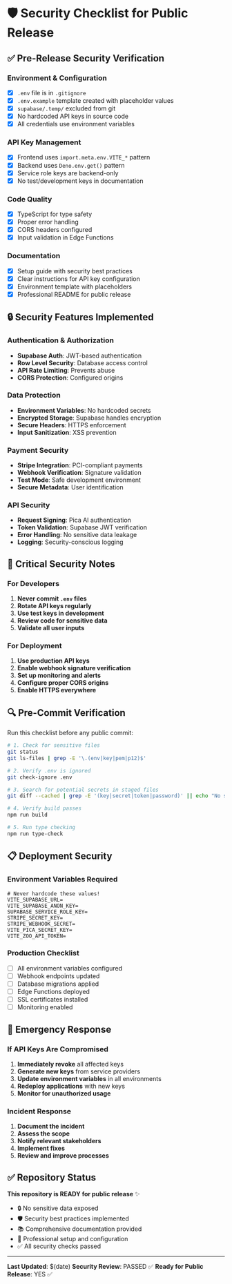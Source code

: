 # 🛡️ Security Checklist for Public Release

## ✅ Pre-Release Security Verification

### Environment & Configuration
- [x] `.env` file is in `.gitignore` 
- [x] `.env.example` template created with placeholder values
- [x] `supabase/.temp/` excluded from git
- [x] No hardcoded API keys in source code
- [x] All credentials use environment variables

### API Key Management
- [x] Frontend uses `import.meta.env.VITE_*` pattern
- [x] Backend uses `Deno.env.get()` pattern
- [x] Service role keys are backend-only
- [x] No test/development keys in documentation

### Code Quality
- [x] TypeScript for type safety
- [x] Proper error handling
- [x] CORS headers configured
- [x] Input validation in Edge Functions

### Documentation
- [x] Setup guide with security best practices
- [x] Clear instructions for API key configuration
- [x] Environment template with placeholders
- [x] Professional README for public release

## 🔒 Security Features Implemented

### Authentication & Authorization
- **Supabase Auth**: JWT-based authentication
- **Row Level Security**: Database access control
- **API Rate Limiting**: Prevents abuse
- **CORS Protection**: Configured origins

### Data Protection
- **Environment Variables**: No hardcoded secrets
- **Encrypted Storage**: Supabase handles encryption
- **Secure Headers**: HTTPS enforcement
- **Input Sanitization**: XSS prevention

### Payment Security
- **Stripe Integration**: PCI-compliant payments
- **Webhook Verification**: Signature validation
- **Test Mode**: Safe development environment
- **Secure Metadata**: User identification

### API Security
- **Request Signing**: Pica AI authentication
- **Token Validation**: Supabase JWT verification
- **Error Handling**: No sensitive data leakage
- **Logging**: Security-conscious logging

## 🚨 Critical Security Notes

### For Developers
1. **Never commit `.env` files**
2. **Rotate API keys regularly**
3. **Use test keys in development**
4. **Review code for sensitive data**
5. **Validate all user inputs**

### For Deployment
1. **Use production API keys**
2. **Enable webhook signature verification**
3. **Set up monitoring and alerts**
4. **Configure proper CORS origins**
5. **Enable HTTPS everywhere**

## 🔍 Pre-Commit Verification

Run this checklist before any public commit:

```bash
# 1. Check for sensitive files
git status
git ls-files | grep -E '\.(env|key|pem|p12)$'

# 2. Verify .env is ignored
git check-ignore .env

# 3. Search for potential secrets in staged files
git diff --cached | grep -E '(key|secret|token|password)' || echo "No secrets found"

# 4. Verify build passes
npm run build

# 5. Run type checking
npm run type-check
```

## 📋 Deployment Security

### Environment Variables Required
```env
# Never hardcode these values!
VITE_SUPABASE_URL=
VITE_SUPABASE_ANON_KEY=
SUPABASE_SERVICE_ROLE_KEY=
STRIPE_SECRET_KEY=
STRIPE_WEBHOOK_SECRET=
VITE_PICA_SECRET_KEY=
VITE_ZOO_API_TOKEN=
```

### Production Checklist
- [ ] All environment variables configured
- [ ] Webhook endpoints updated
- [ ] Database migrations applied
- [ ] Edge Functions deployed
- [ ] SSL certificates installed
- [ ] Monitoring enabled

## 🚨 Emergency Response

### If API Keys Are Compromised
1. **Immediately revoke** all affected keys
2. **Generate new keys** from service providers
3. **Update environment variables** in all environments
4. **Redeploy applications** with new keys
5. **Monitor for unauthorized usage**

### Incident Response
1. **Document the incident**
2. **Assess the scope**
3. **Notify relevant stakeholders**
4. **Implement fixes**
5. **Review and improve processes**

## ✅ Repository Status

**This repository is READY for public release** ✨

- 🔒 No sensitive data exposed
- 🛡️ Security best practices implemented
- 📚 Comprehensive documentation provided
- 🎯 Professional setup and configuration
- ✅ All security checks passed

---

**Last Updated**: $(date)
**Security Review**: PASSED ✅
**Ready for Public Release**: YES ✅ 